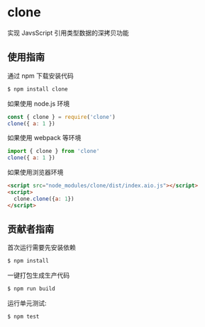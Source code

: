 # clone
实现 JavsScript 引用类型数据的深拷贝功能

## 使用指南

通过 npm 下载安装代码
```bash
$ npm install clone
```

如果使用 node.js 环境
```js
const { clone } = require('clone')
clone({ a: 1 })
```

如果使用 webpack 等环境
```js
import { clone } from 'clone'
clone({ a: 1 })
```

如果使用浏览器环境
```html
<script src="node_modules/clone/dist/index.aio.js"></script>
<script>
  clone.clone({a: 1})
</script>
```

## 贡献者指南
首次运行需要先安装依赖

```bash
$ npm install
```

一键打包生成生产代码

```bash
$ npm run build
```

运行单元测试:

```bash
$ npm test
```

